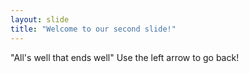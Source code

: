 ```yaml
---
layout: slide
title: "Welcome to our second slide!"
---
```

"All's well that ends well"
Use the left arrow to go back!
